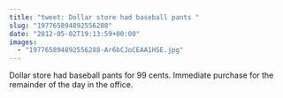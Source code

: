 ```yaml
---
title: "tweet: Dollar store had baseball pants "
slug: "197765894892556288"
date: "2012-05-02T19:13:59+00:00"
images:
  - "197765894892556288-Ar6bCJoCEAA1HSE.jpg"
---
```

Dollar store had baseball pants for 99 cents. Immediate purchase for the remainder of the day in the office. 